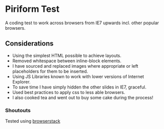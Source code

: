 # Piriform Test

A coding test to work across browsers from IE7 upwards incl. other popular browsers.

## Considerations

- Using the simplest HTML possible to achieve layouts.
- Removed whitespace between inline-block elements.
- I have sourced and replaced images where appropriate or left placeholders for them to be inserted.
- Using JS Libraries known to work with lower versions of Internet Explorer.
- To save time I have simply hidden the other slides in IE7, graceful.
- Used best practices to apply css to less able browsers.
- I also cooked tea and went out to buy some cake during the process!

### Shoutouts

Tested using [browserstack](https://www.browserstack.com)
